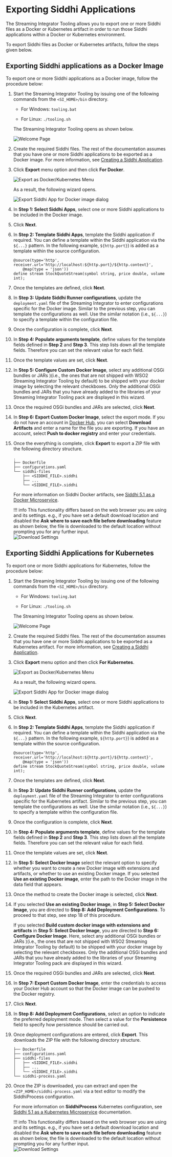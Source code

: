 # Exporting Siddhi Applications

The Streaming Integrator Tooling allows you to export one or more Siddhi files as a Docker or Kubernetes artifact in order to run those Siddhi applications within a Docker or Kubernetes environment.

To export Siddhi files as Docker or Kubernetes artifacts, follow the steps given below.

## Exporting Siddhi applications as a Docker Image

To export one or more Siddhi applications as a Docker image, follow the procedure below:

1. Start the Streaming Integrator Tooling by issuing one of the following commands from the `<SI_HOME>/bin` directory.

    - For Windows: `tooling.bat`

    - For Linux: `./tooling.sh`

    The Streaming Integrator Tooling opens as shown below.

    ![Welcome Page]({{base_path}}/assets/img/streaming/creating-siddhi-applications/welcome-page.png)

2. Create the required Siddhi files. The rest of the documentation assumes that you have one or more Siddhi applications to be exported as a Docker image. For more information, see [Creating a Siddhi Application](creating-a-siddhi-application.md).

3. Click **Export** menu option and then click **For Docker**.

    ![Export as Docker/Kubernetes Menu]({{base_path}}/assets/img/streaming/exporting-siddhi-applications/export-docker-k8s-menu.png)

    As a result, the following wizard opens.

    ![Export Siddhi App for Docker image dialog]({{base_path}}/assets/img/streaming/exporting-siddhi-applications/export-docker-1.png)

4. In **Step 1: Select Siddhi Apps**, select one or more Siddhi applications to be included in the Docker image.

5. Click **Next**.

6. In **Step 2: Template Siddhi Apps**, template the Siddhi application if required. You can define a template within the Siddhi application via the `${...}` pattern. In the following example,  `${http.port}`) is added as a template within the source configuration.

    ```
    @source(type='http', receiver.url='http://localhost:${http.port}/${http.context}',
        @map(type = 'json'))
    define stream StockQuoteStream(symbol string, price double, volume int);
    ```

7. Once the templates are defined, click **Next**.

8. In **Step 3: Update Siddhi Runner configurations**, update the `deployment.yaml` file of the Streaming Integrator to enter configurations specific for the Docker image. Similar to the previous step, you can template the configurations as well. Use the similar notation (i.e., `${...}`) to specify a template within the configuration file.

9. Once the configuration is complete, click **Next**.

10. In **Step 4: Populate arguments template**, define values for the template fields defined in **Step 2** and **Step 3**. This step lists down all the template fields. Therefore you can set the relevant value for each field.

11. Once the template values are set, click **Next**.

12. In **Step 5: Configure Custom Docker Image**, select any additional OSGi bundles or JARs )(i.e., the ones that are not shipped with WSO2 Streaming Integrator Tooling by default) to be shipped with your docker image by selecting the relevant checkboxes. Only the additional OSGi bundles and JARs that you have already added to the libraries of your Streaming Integrator Tooling pack are displayed in this wizard.

13. Once the required OSGi bundles and JARs are selected, click **Next**.

14. In **Step 6: Export Custom Docker Image**, select the export mode. If you do not have an account in [Docker Hub](https://hub.docker.com), you can select **Download Artifacts** and enter a name for the file you are exporting. If you have an account, select **Push to docker registry** and enter your credentials.

15. Once the everything is complete, click **Export** to export a ZIP file with the following directory structure.

    ```
    .
    ├── Dockerfile
    ├── configurations.yaml
    └── siddhi-files
        ├── <SIDDHI_FILE>.siddhi
        ├── ...
        └── <SIDDHI_FILE>.siddhi
    ```

    For more information on Siddhi Docker artifacts, see [Siddhi 5.1 as a Docker Microservice](https://siddhi.io/en/v5.1/docs/siddhi-as-a-docker-microservice/).

    !!! info
        This functionality differs based on the web browser you are using and its settings. e.g., if you have set a default
        download location and disabled the **Ask where to save each file before downloading** feature as shown below, the
        file is downloaded to the default location without prompting you for any further input.<br/>
        ![Download Settings]({{base_path}}/assets/img/streaming/exporting-siddhi-applications/download-settings.png)

## Exporting Siddhi Applications for Kubernetes

To export one or more Siddhi applications for Kubernetes, follow the procedure below:

1. Start the Streaming Integrator Tooling by issuing one of the following commands from the `<SI_HOME>/bin` directory.

    - For Windows: `tooling.bat`

    - For Linux: `./tooling.sh`

    The Streaming Integrator Tooling opens as shown below.

    ![Welcome Page]({{base_path}}/assets/img/streaming/creating-siddhi-applications/welcome-page.png)

2. Create the required Siddhi files. The rest of the documentation assumes that you have one or more Siddhi applications to be exported as a Kubernetes artifact. For more information, see [Creating a Siddhi Application](creating-a-siddhi-application.md).

3. Click **Export** menu option and then click **For Kubernetes**.

    ![Export as Docker/Kubernetes Menu]({{base_path}}/assets/img/streaming/exporting-siddhi-applications/export-kubernetes-k8s-menu.png)

    As a result, the following wizard opens.

    ![Export Siddhi App for Docker image dialog]({{base_path}}/assets/img/streaming/exporting-siddhi-applications/Export_k8s_1.png)

4. In **Step 1: Select Siddhi Apps**, select one or more Siddhi applications to be included in the Kubernetes artifact.

5. Click **Next**.

6. In **Step 2: Template Siddhi Apps**, template the Siddhi application if required. You can define a template within the Siddhi application via the `${...}` pattern. In the following example,  `${http.port}`) is added as a template within the source configuration.

    ```
    @source(type='http', receiver.url='http://localhost:${http.port}/${http.context}',
        @map(type = 'json'))
    define stream StockQuoteStream(symbol string, price double, volume int);
    ```

7. Once the templates are defined, click **Next**.

8. In **Step 3: Update Siddhi Runner configurations**, update the `deployment.yaml` file of the Streaming Integrator to enter configurations specific for the Kubernetes artifact. Similar to the previous step, you can template the configurations as well. Use the similar notation (i.e., `${...}`) to specify a template within the configuration file.

9. Once the configuration is complete, click **Next**.

10. In **Step 4: Populate arguments template**, define values for the template fields defined in **Step 2** and **Step 3**. This step lists down all the template fields. Therefore you can set the relevant value for each field.

11. Once the template values are set, click **Next**.

12. In **Step 5: Select Docker Image** select the relevant option to specify whether you want to create a new Docker image with extensions and artifacts, or whether to use an existing Docker image. If you selected **Use an existing Docker image**, enter the path to the Docker image in the data field that appears.

13. Once the method to create the Docker image is selected, click **Next**.

14. If you selected **Use an existing Docker image**, in **Step 5: Select Docker Image**, you are  directed to **Step 8: Add Deployment Configurations**. To proceed to that step, see step 18 of this procedure.

    If you selected **Build custom docker image with extensions and artifacts** in **Step 5: Select Docker Image**, you are directed to **Step 6: Configure Docker Image**. Here, select any additional OSGi bundles or JARs )(i.e., the ones that are not shipped with WSO2 Streaming Integrator Tooling by default) to be shipped with your docker image by selecting the relevant checkboxes. Only the additional OSGi bundles and JARs that you have already added to the libraries of your Streaming Integrator Tooling pack are displayed in this wizard.

15. Once the required OSGi bundles and JARs are selected, click **Next**.

16. In **Step 7: Export Custom Docker Image**, enter the credentials to access your Docker Hub account so that the Docker image can be pushed to the Docker registry.

17. Click **Next**.

18. In **Step 8: Add Deployment Configurations**, select an option to indicate the preferred deployment mode. Then select a value for the **Persistence** field to specify how persistence should be carried out.

19. Once deployment configurations are entered, click **Export**. This downloads the ZIP file with the following directory structure.

    ```
    ├── Dockerfile
    ├── configurations.yaml
    ├── siddhi-files
    │   ├── <SIDDHI_FILE>.siddhi
    │   ├── ...
    │   └── <SIDDHI_FILE>.siddhi
    └── siddhi-process.yaml
    ```

20. Once the ZIP is downloaded, you can extract and open the `<ZIP_HOME>/siddhi-process.yaml` via a text editor to modify the SiddhiProcess configuration.<br />

    For more information on **SiddhiProcess** Kubernetes configuration, see [Siddhi 5.1 as a Kubernetes Microservice](https://siddhi.io/en/v5.1/docs/siddhi-as-a-docker-microservice/) documentation.

    !!! info
        This functionality differs based on the web browser you are using and its settings. e.g., if you have set a default
        download location and disabled the **Ask where to save each file before downloading** feature as shown below, the
        file is downloaded to the default location without prompting you for any further input.<br/>
        ![Download Settings]({{base_path}}/assets/img/streaming/exporting-siddhi-applications/download-settings.png)